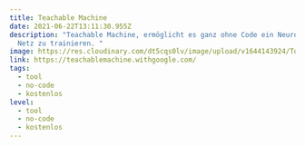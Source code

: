 ```yaml
---
title: Teachable Machine
date: 2021-06-22T13:11:30.955Z
description: "Teachable Machine, ermöglicht es ganz ohne Code ein Neuronales
  Netz zu trainieren. "
image: https://res.cloudinary.com/dt5cqs0lv/image/upload/v1644143924/Tools/Tool/Screenshot_2021-06-22_at_15-12-23_Teachable_Machine_vnqkbq_ek1xfa.jpg
link: https://teachablemachine.withgoogle.com/
tags:
  - tool
  - no-code
  - kostenlos
level:
  - tool
  - no-code
  - kostenlos
---
```

